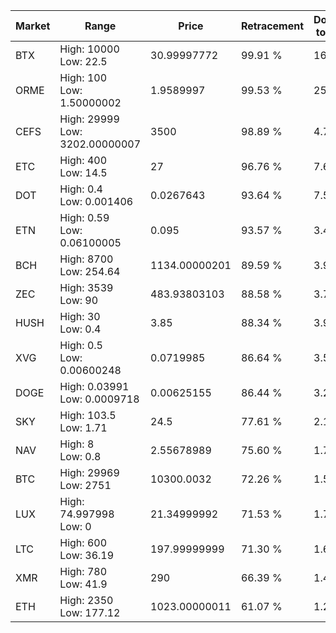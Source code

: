 | Market | Range | Price| Retracement | Doubles to 50% |
| --- | --- | --- | --- | --- |
| BTX | High: 10000<br />Low: 22.5 | 30.99997772 | 99.91 % | 161.65 |
| ORME | High: 100<br />Low: 1.50000002 | 1.9589997 | 99.53 % | 25.91 |
| CEFS | High: 29999<br />Low: 3202.00000007 | 3500 | 98.89 % | 4.74 |
| ETC | High: 400<br />Low: 14.5 | 27 | 96.76 % | 7.68 |
| DOT | High: 0.4<br />Low: 0.001406 | 0.0267643 | 93.64 % | 7.50 |
| ETN | High: 0.59<br />Low: 0.06100005 | 0.095 | 93.57 % | 3.43 |
| BCH | High: 8700<br />Low: 254.64 | 1134.00000201 | 89.59 % | 3.95 |
| ZEC | High: 3539<br />Low: 90 | 483.93803103 | 88.58 % | 3.75 |
| HUSH | High: 30<br />Low: 0.4 | 3.85 | 88.34 % | 3.95 |
| XVG | High: 0.5<br />Low: 0.00600248 | 0.0719985 | 86.64 % | 3.51 |
| DOGE | High: 0.03991<br />Low: 0.0009718 | 0.00625155 | 86.44 % | 3.27 |
| SKY | High: 103.5<br />Low: 1.71 | 24.5 | 77.61 % | 2.15 |
| NAV | High: 8<br />Low: 0.8 | 2.55678989 | 75.60 % | 1.72 |
| BTC | High: 29969<br />Low: 2751 | 10300.0032 | 72.26 % | 1.59 |
| LUX | High: 74.997998<br />Low: 0 | 21.34999992 | 71.53 % | 1.76 |
| LTC | High: 600<br />Low: 36.19 | 197.99999999 | 71.30 % | 1.61 |
| XMR | High: 780<br />Low: 41.9 | 290 | 66.39 % | 1.42 |
| ETH | High: 2350<br />Low: 177.12 | 1023.00000011 | 61.07 % | 1.24 |
